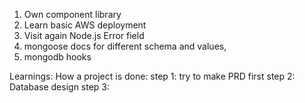 1. Own component library
2. Learn basic AWS deployment
3. Visit again Node.js Error field
4. mongoose docs for different schema and values, 
5. mongodb hooks

Learnings: 
How a project is done:
step 1: try to make PRD first
step 2: Database design
step 3: 